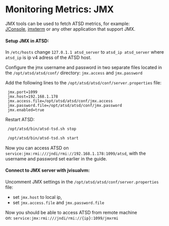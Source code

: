 # Monitoring Metrics: JMX

JMX tools can be used to fetch ATSD metrics, for example:
[JConsole](https://docs.oracle.com/javase/7/docs/technotes/guides/management/jconsole.html "jconsole"), [jmxterm](http://wiki.cyclopsgroup.org/jmxterm/ "jmxterm") or
any other application that support JMX.

#### Setup JMX in ATSD:

In `/etc/hosts` change `127.0.1.1 atsd_server` to `atsd_ip atsd_server`
where `atsd_ip` is ip v4 adress of the ATSD host.

Configure the jmx username and password in two separate files located in
the `/opt/atsd/atsd/conf/` directory: `jmx.access` and `jmx.password`

Add the following lines to the `/opt/atsd/atsd/conf/server.properties`
file:

```properties
 jmx.port=1099                                                            
 jmx.host=192.168.1.178                                                   
 jmx.access.file=/opt/atsd/atsd/conf/jmx.access                           
 jmx.password.file=/opt/atsd/atsd/conf/jmx.password                       
 jmx.enabled=true                                                         
```

Restart ATSD:

```sh
 /opt/atsd/bin/atsd-tsd.sh stop                                           
```

```sh
 /opt/atsd/bin/atsd-tsd.sh start                                          
```

Now you can access ATSD on
`service:jmx:rmi:///jndi/rmi://192.168.1.178:1099/atsd`, with the
username and password set earlier in the guide.

#### Connect to JMX server with jvisualvm:

Uncomment JMX settings in the `/opt/atsd/atsd/conf/server.properties`
file:

-   set `jmx.host` to local ip,
-   set `jmx.access.file` and `jmx.password.file`

Now you should be able to access ATSD from remote machine
on: `service:jmx:rmi:///jndi/rmi://{ip}:1099/jmxrmi`
